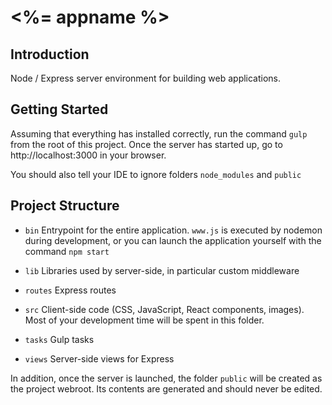# <%= appname %>

## Introduction

Node / Express server environment for building web applications.

## Getting Started

Assuming that everything has installed correctly, run the command `gulp` from the root of this project. Once the server
has started up, go to http://localhost:3000 in your browser.

You should also tell your IDE to ignore folders `node_modules` and `public`

## Project Structure

- `bin` Entrypoint for the entire application. `www.js` is executed by nodemon during development, or you can launch the application
yourself with the command `npm start`

- `lib` Libraries used by server-side, in particular custom middleware

- `routes` Express routes

- `src` Client-side code (CSS, JavaScript, React components, images). Most of your development time will be spent in this folder.

- `tasks` Gulp tasks

- `views` Server-side views for Express

In addition, once the server is launched, the folder `public` will be created as the project webroot. Its contents are generated
and should never be edited.

